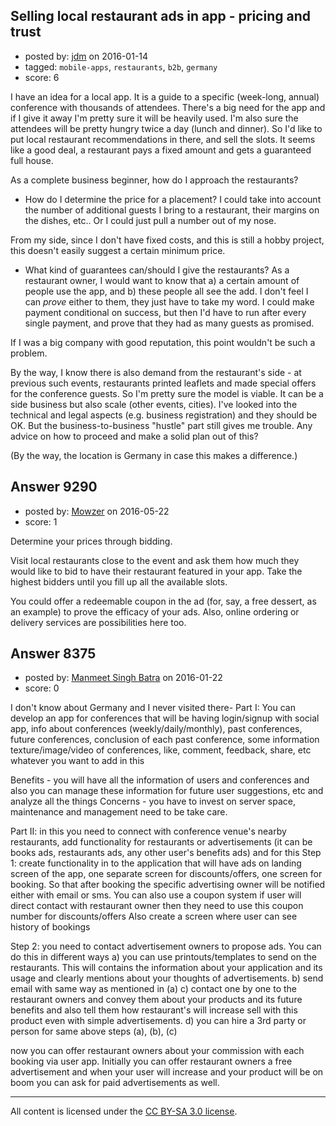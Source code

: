 ## Selling local restaurant ads in app - pricing and trust

- posted by: [jdm](https://stackexchange.com/users/48200/jdm) on 2016-01-14
- tagged: `mobile-apps`, `restaurants`, `b2b`, `germany`
- score: 6

I have an idea for a local app. It is a guide to a specific (week-long, annual) conference with thousands of attendees. There's a big need for the app and if I give it away I'm pretty sure it will be heavily used. I'm also sure the attendees will be pretty hungry twice a day (lunch and dinner). So I'd like to put local restaurant recommendations in there, and sell the slots. It seems like a good deal, a restaurant pays a fixed amount and gets a guaranteed full house.

As a complete business beginner, how do I approach the restaurants?

* How do I determine the price for a placement? I could take into account the number of additional guests I bring to a restaurant, their margins on the dishes, etc.. Or I could just pull a number out of my nose.
 
 From my side, since I don't have fixed costs, and this is still a hobby project, this doesn't easily suggest a certain minimum price.
* What kind of guarantees can/should I give the restaurants? As a restaurant owner, I would want to know that a) a certain amount of people use the app, and b) these people all see the add. I don't feel I can *prove* either to them, they just have to take my word. I could make payment conditional on success, but then I'd have to run after every single payment, and prove that they had as many guests as promised.

 If I was a big company with good reputation, this point wouldn't be such a problem.

By the way, I know there is also demand from the restaurant's side - at previous such events, restaurants printed leaflets and made special offers for the conference guests. So I'm pretty sure the model is viable. It can be a side business but also scale (other events, cities). I've looked into the technical and legal aspects (e.g. business registration) and they should be OK. But the business-to-business "hustle" part still gives me trouble. Any advice on how to proceed and make a solid plan out of this?

(By the way, the location is Germany in case this makes a difference.)



## Answer 9290

- posted by: [Mowzer](https://stackexchange.com/users/1803081/mowzer) on 2016-05-22
- score: 1

Determine your prices through bidding.

Visit local restaurants close to the event and ask them how much they would like to bid to have their restaurant featured in your app. Take the highest bidders until you fill up all the available slots.

You could offer a redeemable coupon in the ad (for, say, a free dessert, as an example) to prove the efficacy of your ads. Also, online ordering or delivery services are possibilities here too.


## Answer 8375

- posted by: [Manmeet Singh Batra](https://stackexchange.com/users/2197613/manmeet-singh-batra) on 2016-01-22
- score: 0

I don't know about Germany and I never visited there-
Part I: You can develop an app for conferences that will be having login/signup with social app, info about conferences (weekly/daily/monthly), past conferences, future conferences, conclusion of each past conference, some information texture/image/video of conferences, like, comment, feedback, share, etc whatever you want to add in this

Benefits - you will have all the information of users and conferences and also you can manage these information for future user suggestions, etc and analyze all the things
Concerns - you have to invest on server space, maintenance and management need to be take care.

Part II: in this you need to connect with conference venue's nearby restaurants, add functionality for restaurants or advertisements (it can be books ads, restaurants ads, any other user's benefits ads) and for this
Step 1: create functionality in to the application that will have ads on landing screen of the app, one separate screen for discounts/offers, one screen for booking. So that after booking the specific advertising owner will be notified either with email or sms.
You can also use a coupon system if user will direct contact with restaurant owner then they need to use this coupon number for discounts/offers
Also create a screen where user can see history of bookings

Step 2: you need to contact advertisement owners to propose ads. You can do this in different ways
a) you can use printouts/templates to send on the restaurants. This will contains the information about your application and its usage and clearly mentions about your thoughts of advertisements.
b) send email with same way as mentioned in (a)
c) contact one by one to the restaurant owners and convey them about your products and its future benefits and also tell them how restaurant's will increase sell with this product even with simple advertisements.
d) you can hire a 3rd party or person for same above steps (a), (b), (c)

now you can offer restaurant owners about your commission with each booking via user app. Initially you can offer restaurant owners a free advertisement and when your user will increase and your product will be on boom you can ask for paid advertisements as well.





---

All content is licensed under the [CC BY-SA 3.0 license](https://creativecommons.org/licenses/by-sa/3.0/).
